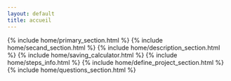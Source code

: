 ```yaml
---
layout: default
title: accueil
---
```


{% include home/primary_section.html %}
{% include home/secand_section.html %}
{% include home/description_section.html %}
{% include home/saving_calculator.html %}
{% include home/steps_info.html %}
{% include home/define_project_section.html %}
{% include home/questions_section.html %}